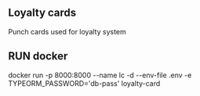 ## Loyalty cards

Punch cards used for loyalty system

## RUN docker

docker run -p 8000:8000 --name lc -d  --env-file .env   -e TYPEORM_PASSWORD='db-pass' loyalty-card